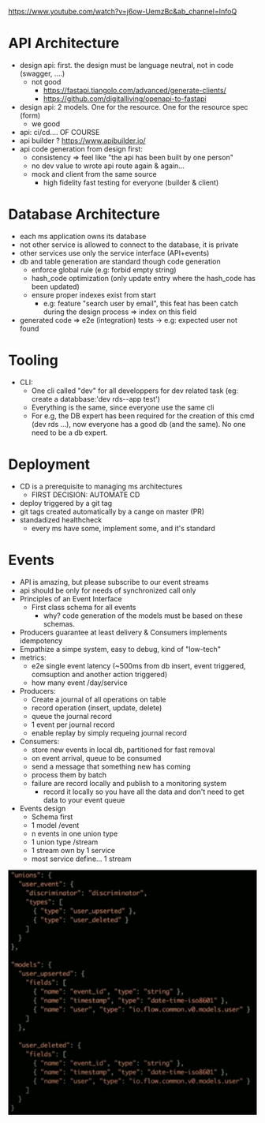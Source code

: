 https://www.youtube.com/watch?v=j6ow-UemzBc&ab_channel=InfoQ

# API Architecture
- design api: first. the design must be language neutral, not in code (swagger, ....)
    - not good
        - https://fastapi.tiangolo.com/advanced/generate-clients/
        - https://github.com/digitalliving/openapi-to-fastapi
- design api: 2 models. One for the resource. One for the resource spec (form)
    - we good
- api: ci/cd.... OF COURSE
- api builder ? https://www.apibuilder.io/
- api code generation from design first:
    - consistency => feel like "the api has been built by one person"
    - no dev value to wrote api route again & again...
    - mock and client from the same source
        - high fidelity fast testing for everyone (builder & client)

# Database Architecture
- each ms application owns its database
- not other service is allowed to connect to the database, it is private
- other services use only the service interface (API+events) 
- db and table generation are standard though code generation
    - enforce global rule (e.g: forbid empty string)
    - hash_code optimization (only update entry where the hash_code has been updated)
    - ensure proper indexes exist from start
        - e.g: feature "search user by email", this feat has been catch during the design process => index on this field
- generated code => e2e (integration) tests
    -> e.g: expected user not found

# Tooling
- CLI:
    - One cli called "dev" for all developpers for dev related task (eg: create a databbase:'dev rds--app test')
    - Everything is the same, since everyone use the same cli
    - For e.g, the DB expert has been required for the creation of this cmd (dev rds ...), now everyone has a good db (and the same). No one need to be a db expert. 

# Deployment

- CD is a prerequisite to managing ms architectures
    - FIRST DECISION: AUTOMATE  CD
- deploy triggered by a git tag
- git tags created automatically by a cange on master (PR)
- standadized healthcheck
    - every ms have some, implement some, and it's standard

# Events

- API is amazing, but please subscribe to our event streams
- api should be only for needs of synchronized call only
- Principles of an Event Interface
    - First class schema for all events
        - why? code generation of the models must be based on these schemas. 
- Producers guarantee at least delivery & Consumers implements idempotency 
- Empathize a simpe system, easy to debug, kind of "low-tech"
- metrics:
    - e2e single event latency (~500ms from db insert, event triggered, comsuption and another action triggered)
    - how many event /day/service
- Producers:
    - Create a journal of all operations on table
    - record operation (insert, update, delete)
    - queue the journal record
    - 1 event per journal record
    - enable replay by simply requeing journal record 
- Consumers:
    - store new events in local db, partitioned for fast removal
    - on event arrival, queue to be consumed
    - send a message that something new has coming
    - process them by batch
    - failure are record locally and publish to a monitoring system
        - record it locally so you have all the data and don't need to get data to your event queue
- Events design
    - Schema first
    - 1 model /event
    - n events in one union type
    - 1 union type /stream
    - 1 stream own by 1 service
    - most service define... 1 stream 

![alt text](event-schema.png "events schema")
